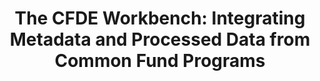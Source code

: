 ---
authors: John Erol Evangelista, Daniel J.B. Clarke, Zhuorui Xie, Stephanie Olaiya, Heesu Kim, Giacomo B. Marino, Anna Byrd, Shivaramakrishna Srinivasan, Sumana Srinivasan, Mano R. Maurya, Sherry L. Jenkins, Andrew D. Lutsky, Lucas Sasaya, Alexander Lachmann, Nasheath Ahmed, Ido Diamant, Ethan Sanchez, Srinivasan Ramachandran, Shankar Subramaniam, Avi Ma’ayan
carousel: false
centers:
- DRC
doi: doi.org/10.1101/2025.02.04.636535
featured: false
journal: bioRxiv
landmark: true
layout: '@/layouts/Publication.astro'
title: ' The CFDE Workbench: Integrating Metadata and Processed Data from Common Fund Programs'
year: 2025
---